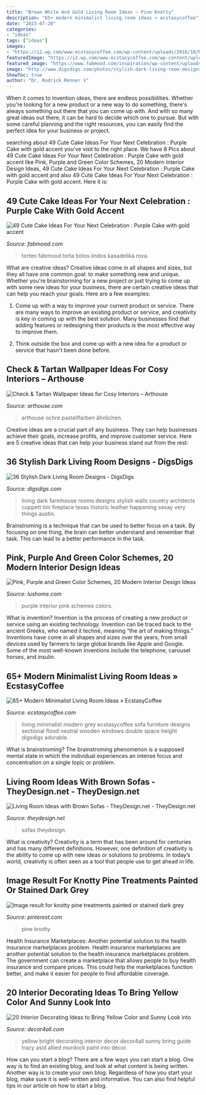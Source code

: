 ```yaml
---
title: "Brown White And Gold Living Room Ideas ~ Pine Knotty"
description: "65+ modern minimalist living room ideas » ecstasycoffee"
date: "2023-07-20"
categories:
- "ideas"
tags: ["ideas"]
images:
- "https://i2.wp.com/www.ecstasycoffee.com/wp-content/uploads/2016/10/Minimalist-Living-Room-Ideas-31.jpg"
featuredImage: "https://i2.wp.com/www.ecstasycoffee.com/wp-content/uploads/2016/10/Minimalist-Living-Room-Ideas-31.jpg"
featured_image: "https://www.fabmood.com/inspiration/wp-content/uploads/2020/10/cake-idea-4-335x580.jpg"
image: "http://www.digsdigs.com/photos/stylish-dark-living-room-designs-19.jpg"
ShowToc: true
author: "Dr. Rodrick Renner V"
---
```



When it comes to invention ideas, there are endless possibilities. Whether you're looking for a new product or a new way to do something, there's always something out there that you can come up with. And with so many great ideas out there, it can be hard to decide which one to pursue. But with some careful planning and the right resources, you can easily find the perfect idea for your business or project.

	

		
searching about 49 Cute Cake Ideas For Your Next Celebration : Purple Cake with gold accent you've visit to the right place. We have 8 Pics about 49 Cute Cake Ideas For Your Next Celebration : Purple Cake with gold accent like Pink, Purple and Green Color Schemes, 20 Modern Interior Design Ideas, 49 Cute Cake Ideas For Your Next Celebration : Purple Cake with gold accent and also 49 Cute Cake Ideas For Your Next Celebration : Purple Cake with gold accent. Here it is:
		
    
## 49 Cute Cake Ideas For Your Next Celebration : Purple Cake With Gold Accent

<img loading=lazy src="https://www.fabmood.com/inspiration/wp-content/uploads/2020/10/cake-idea-4-335x580.jpg" onerror="this.onerror=null;this.src='https://tse3.mm.bing.net/th?id=OIP.Nc49VR7YguKCvsF96b5rOAAAAA&amp;pid=15.1';" alt="49 Cute Cake Ideas For Your Next Celebration : Purple Cake with gold accent">

_Source: fabmood.com_

>torten fabmood torta bolos lindos kasadelika roxa. 

	

What are creative ideas?
Creative ideas come in all shapes and sizes, but they all have one common goal: to make something new and unique. Whether you're brainstorming for a new project or just trying to come up with some new ideas for your business, there are certain creative ideas that can help you reach your goals. Here are a few examples: 
1. Come up with a way to improve your current product or service. There are many ways to improve an existing product or service, and creativity is key in coming up with the best solution. Many businesses find that adding features or redesigning their products is the most effective way to improve them. 

2. Think outside the box and come up with a new idea for a product or service that hasn't been done before.

    
## Check &amp; Tartan Wallpaper Ideas For Cosy Interiors – Arthouse

<img loading=lazy src="http://cdn.shopify.com/s/files/1/0252/5246/2637/articles/5c76fe2ade77fe547900003b_1024x1024.jpg?v=1600674707" onerror="this.onerror=null;this.src='https://tse2.mm.bing.net/th?id=OIP.6PQJ9p7U4geQtV2kBS5tNAHaHV&amp;pid=15.1';" alt="Check &amp; Tartan Wallpaper Ideas for Cosy Interiors – Arthouse">

_Source: arthouse.com_

>arthouse ochre pastellfarben ähnlichen. 

	

Creative ideas are a crucial part of any business. They can help businesses achieve their goals, increase profits, and improve customer service. Here are 5 creative ideas that can help your business stand out from the rest:

    
## 36 Stylish Dark Living Room Designs - DigsDigs

<img loading=lazy src="http://www.digsdigs.com/photos/stylish-dark-living-room-designs-19.jpg" onerror="this.onerror=null;this.src='https://tse2.mm.bing.net/th?id=OIP.tvknlHcxxRxIJRwdqCDT9wHaLH&amp;pid=15.1';" alt="36 Stylish Dark Living Room Designs - DigsDigs">

_Source: digsdigs.com_

>living dark farmhouse rooms designs stylish walls country architects cuppett tim fireplace texas historic leather happening sexay very things austin. 

	

Brainstroming is a technique that can be used to better focus on a task. By focusing on one thing, the brain can better understand and remember that task. This can lead to a better performance in the task.

    
## Pink, Purple And Green Color Schemes, 20 Modern Interior Design Ideas

<img loading=lazy src="https://www.lushome.com/wp-content/uploads/2017/10/green-purple-interior-colors-3.jpg" onerror="this.onerror=null;this.src='https://tse1.mm.bing.net/th?id=OIP.Yw5hr4OIMGctmXIXqnN4cwHaFE&amp;pid=15.1';" alt="Pink, Purple and Green Color Schemes, 20 Modern Interior Design Ideas">

_Source: lushome.com_

>purple interior pink schemes colors. 

	

What is invention?
Invention is the process of creating a new product or service using an existing technology. Invention can be traced back to the ancient Greeks, who named it technē, meaning “the art of making things.” Inventions have come in all shapes and sizes over the years, from small devices used by farmers to large global brands like Apple and Google. Some of the most well-known inventions include the telephone, carousel horses, and insulin.

    
## 65+ Modern Minimalist Living Room Ideas » EcstasyCoffee

<img loading=lazy src="https://i2.wp.com/www.ecstasycoffee.com/wp-content/uploads/2016/10/Minimalist-Living-Room-Ideas-31.jpg" onerror="this.onerror=null;this.src='https://tse4.mm.bing.net/th?id=OIP.AmKyVDUEYN6_HyAOXIuWMQAAAA&amp;pid=15.1';" alt="65+ Modern Minimalist Living Room Ideas » EcstasyCoffee">

_Source: ecstasycoffee.com_

>living minimalist modern grey ecstasycoffee sofa furniture designs sectional flood neutral wooden windows double space height digsdigs adorable. 

	

What is brainstroming?
The brainstroming phenomenon is a supposed mental state in which the individual experiences an intense focus and concentration on a single topic or problem.

    
## Living Room Ideas With Brown Sofas - TheyDesign.net - TheyDesign.net

<img loading=lazy src="https://theydesign.net/wp-content/uploads/2017/07/brown-leather-sofa-set-for-living-room-with-dark-hardwood-floors-with-living-room-ideas-with-brown-sofas-living-room-ideas-with-brown-sofas.jpg" onerror="this.onerror=null;this.src='https://tse3.mm.bing.net/th?id=OIP.i-xDXZdk2VqWv03deGtjIwHaFQ&amp;pid=15.1';" alt="Living Room Ideas with Brown Sofas - TheyDesign.net - TheyDesign.net">

_Source: theydesign.net_

>sofas theydesign. 

	

What is creativity?
Creativity is a term that has been around for centuries and has many different definitions. However, one definition of creativity is the ability to come up with new ideas or solutions to problems. In today’s world, creativity is often seen as a tool that people use to get ahead in life.

    
## Image Result For Knotty Pine Treatments Painted Or Stained Dark Grey

<img loading=lazy src="https://i.pinimg.com/736x/e9/21/a7/e921a7a395724f9dfe7ebe13d2a28dfd.jpg" onerror="this.onerror=null;this.src='https://tse4.mm.bing.net/th?id=OIP.ONkKkhNz41XXa2UzkT3KHAAAAA&amp;pid=15.1';" alt="Image result for knotty pine treatments painted or stained dark grey">

_Source: pinterest.com_

>pine knotty. 

	

Health Insurance Marketplaces: Another potential solution to the health insurance marketplaces problem.
Health insurance marketplaces are another potential solution to the health insurance marketplaces problem. The government can create a marketplace that allows people to buy health insurance and compare prices. This could help the marketplaces function better, and make it easier for people to find affordable coverage.

    
## 20 Interior Decorating Ideas To Bring Yellow Color And Sunny Look Into

<img loading=lazy src="http://www.decor4all.com/wp-content/uploads/2014/04/interior-decorating-ideas-yellow-color-paint-home-accessories-16.jpg" onerror="this.onerror=null;this.src='https://tse4.mm.bing.net/th?id=OIP.RE7rQmo7NT5nzWtA1V5qbgAAAA&amp;pid=15.1';" alt="20 Interior Decorating Ideas to Bring Yellow Color and Sunny Look into">

_Source: decor4all.com_

>yellow bright decorating interior decor decor4all sunny bring guide tracy asid allied murdock paint into décor. 

	

How can you start a blog?
There are a few ways you can start a blog. One way is to find an existing blog, and look at what content is being written. Another way is to create your own blog. Regardless of how you start your blog, make sure it is well-written and informative. You can also find helpful tips in our article on how to start a blog.

